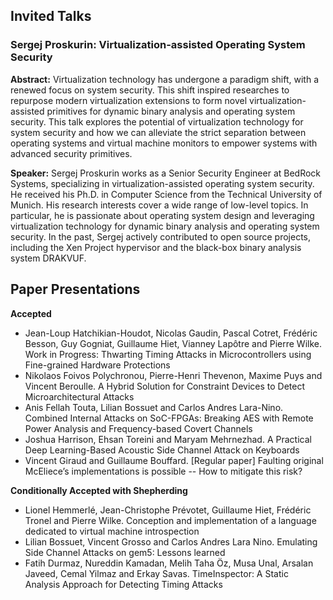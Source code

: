 

## Invited Talks

### Sergej Proskurin: Virtualization-assisted Operating System Security

**Abstract:** Virtualization technology has undergone a paradigm shift,
with a renewed focus on system security. This shift inspired researches to
repurpose modern virtualization extensions to form novel
virtualization-assisted primitives for dynamic binary analysis and
operating system security. This talk explores the potential of
virtualization technology for system security and how we can alleviate the
strict separation between operating systems and virtual machine monitors to
empower systems with advanced security primitives. 

**Speaker:** Sergej Proskurin works as a Senior Security Engineer at
BedRock Systems, specializing in virtualization-assisted operating system
security. He received his Ph.D. in Computer Science from the Technical
University of Munich. His research interests cover a wide range of
low-level topics. In particular, he is passionate about operating system
design and leveraging virtualization technology for dynamic binary analysis
and operating system security. In the past, Sergej actively contributed to
open source projects, including the Xen Project hypervisor and the
black-box binary analysis system DRAKVUF.


## Paper Presentations

**Accepted**

- Jean-Loup Hatchikian-Houdot, Nicolas Gaudin, Pascal Cotret, Frédéric
  Besson, Guy Gogniat, Guillaume Hiet, Vianney Lapôtre and Pierre Wilke.
Work in Progress: Thwarting Timing Attacks in Microcontrollers using
Fine-grained Hardware Protections
- Nikolaos Foivos Polychronou, Pierre-Henri Thevenon, Maxime Puys and
  Vincent Beroulle. A Hybrid Solution for Constraint Devices to Detect
Microarchitectural Attacks
- Anis Fellah Touta, Lilian Bossuet and Carlos Andres Lara-Nino. Combined
  Internal Attacks on SoC-FPGAs: Breaking AES with Remote Power Analysis
and Frequency-based Covert Channels
- Joshua Harrison, Ehsan Toreini and Maryam Mehrnezhad. A Practical Deep
  Learning-Based Acoustic Side Channel Attack on Keyboards
- Vincent Giraud and Guillaume Bouffard. [Regular paper] Faulting original
  McEliece’s implementations is possible -- How to mitigate this risk?

**Conditionally Accepted with Shepherding**

- Lionel Hemmerlé, Jean-Christophe Prévotet, Guillaume Hiet, Frédéric
  Tronel and Pierre Wilke. Conception and implementation of a language
dedicated to virtual machine introspection
- Lilian Bossuet, Vincent Grosso and Carlos Andres Lara Nino. Emulating
  Side Channel Attacks on gem5: Lessons learned
- Fatih Durmaz, Nureddin Kamadan, Melih Taha Öz, Musa Unal, Arsalan Javeed,
  Cemal Yilmaz and Erkay Savas. TimeInspector: A Static Analysis Approach
for Detecting Timing Attacks

